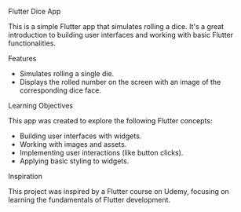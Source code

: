 Flutter Dice App

This is a simple Flutter app that simulates rolling a dice. It's a great introduction to building user interfaces and working with basic Flutter functionalities.

Features

- Simulates rolling a single die.
- Displays the rolled number on the screen with an image of the corresponding dice face.

Learning Objectives

This app was created to explore the following Flutter concepts:

- Building user interfaces with widgets.
- Working with images and assets.
- Implementing user interactions (like button clicks).
- Applying basic styling to widgets.

Inspiration

This project was inspired by a Flutter course on Udemy, focusing on learning the fundamentals of Flutter development.
